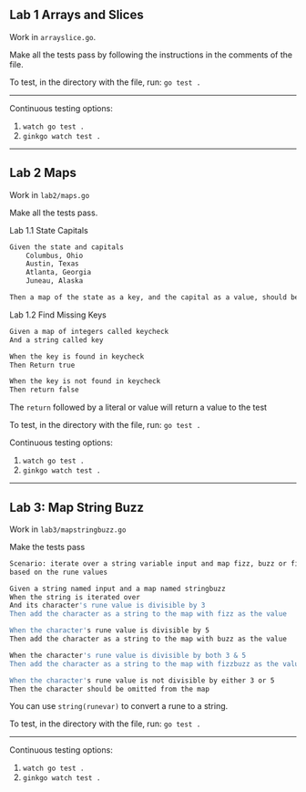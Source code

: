 ## Lab 1 Arrays and Slices

Work in `arrayslice.go`.

Make all the tests pass by following the instructions in the comments of the file.

To test, in the directory with the file, run: `go test .`

---
Continuous testing options:

1. `watch go test .`
2. `ginkgo watch test .`
___

## Lab 2 Maps

Work in `lab2/maps.go`

Make all the tests pass.

Lab 1.1 State Capitals

```sh
Given the state and capitals
    Columbus, Ohio
    Austin, Texas
    Atlanta, Georgia
    Juneau, Alaska

Then a map of the state as a key, and the capital as a value, should be returned.
```

Lab 1.2 Find Missing Keys

```sh
Given a map of integers called keycheck
And a string called key

When the key is found in keycheck
Then Return true

When the key is not found in keycheck
Then return false
```

The `return` followed by a literal or value will return a value to the test

To test, in the directory with the file, run: `go test .`

Continuous testing options:

1. `watch go test .`
2. `ginkgo watch test .`
___

## Lab 3: Map String Buzz

Work in `lab3/mapstringbuzz.go`

Make the tests pass

```sh
Scenario: iterate over a string variable input and map fizz, buzz or fizzbuzz
based on the rune values

Given a string named input and a map named stringbuzz
When the string is iterated over
And its character's rune value is divisible by 3
Then add the character as a string to the map with fizz as the value

When the character's rune value is divisible by 5
Then add the character as a string to the map with buzz as the value

When the character's rune value is divisible by both 3 & 5
Then add the character as a string to the map with fizzbuzz as the value

When the character's rune value is not divisible by either 3 or 5
Then the character should be omitted from the map
```

You can use `string(runevar)` to convert a rune to a string.

To test, in the directory with the file, run: `go test .`

___
Continuous testing options:

1. `watch go test .`
2. `ginkgo watch test .`
